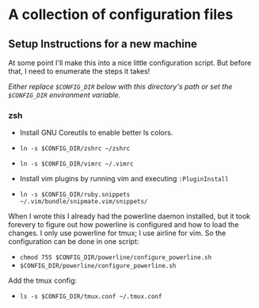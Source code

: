 # A collection of configuration files

## Setup Instructions for a new machine
At some point I'll make this into a nice little configuration script. But before
that, I need to enumerate the steps it takes!

*Either replace `$CONFIG_DIR` below with this directory's path or set the 
  `$CONFIG_DIR` environment variable.*

### zsh
* Install GNU Coreutils to enable better ls colors.
* `ln -s $CONFIG_DIR/zshrc ~/zshrc`

* `ln -s $CONFIG_DIR/vimrc ~/.vimrc`
* Install vim plugins by running vim and executing `:PluginInstall`
* `ln -s $CONFIG_DIR/ruby.snippets ~/.vim/bundle/snipmate.vim/snippets/`

When I wrote this I already had the powerline daemon installed, but it took
forevery to figure out how powerline is configured and how to load the changes.
I only use powerline for tmux; I use airline for vim. So the configuration can
be done in one script:

* `chmod 755 $CONFIG_DIR/powerline/configure_powerline.sh`
* `$CONFIG_DIR/powerline/configure_powerline.sh`

Add the tmux config:
* `ls -s $CONFIG_DIR/tmux.conf ~/.tmux.conf`
